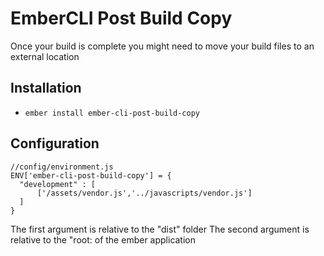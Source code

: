 # EmberCLI Post Build Copy

Once your build is complete you might need to move your build files to an external location

## Installation

* `ember install ember-cli-post-build-copy`

## Configuration

    //config/environment.js
    ENV['ember-cli-post-build-copy'] = {
      "development" : [
          ['/assets/vendor.js','../javascripts/vendor.js']
      ]
    }

The first argument is relative to the "dist" folder
The second argument is relative to the "root: of the ember application
